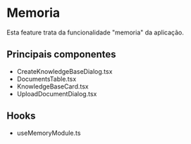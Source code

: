 # Memoria

Esta feature trata da funcionalidade "memoria" da aplicação.

## Principais componentes
- CreateKnowledgeBaseDialog.tsx
- DocumentsTable.tsx
- KnowledgeBaseCard.tsx
- UploadDocumentDialog.tsx

## Hooks
- useMemoryModule.ts
